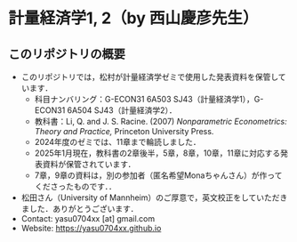 # 計量経済学1, 2（by 西山慶彦先生）

## このリポジトリの概要
- このリポジトリでは，松村が計量経済学ゼミで使用した発表資料を保管しています．
  - 科目ナンバリング：G-ECON31 6A503 SJ43（計量経済学1），G-ECON31 6A504 SJ43（計量経済学2）．
  - 教科書：Li, Q. and J. S. Racine. (2007) *Nonparametric Econometrics: Theory and Practice,* Princeton University Press.
  - 2024年度のゼミでは、11章まで輪読しました．
  - 2025年1月現在，教科書の2章後半，5章，8章，10章，11章に対応する発表資料が保管されています．
  - 7章，9章の資料は，別の参加者（匿名希望Monaちゃんさん）が作ってくださったものです．．
- 松田さん（University of Mannheim）のご厚意で，英文校正をしていただきました．ありがとうございます．
- Contact: yasu0704xx [at] gmail.com
- Website: https://yasu0704xx.github.io
